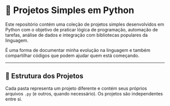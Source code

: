 # 🐍 Projetos Simples em Python

Este repositório contém uma coleção de projetos simples desenvolvidos em Python com o objetivo de praticar lógica de programação, automação de tarefas, análise de dados e integração com bibliotecas populares da linguagem.

É uma forma de documentar minha evolução na linguagem e também compartilhar códigos que podem ajudar quem está começando.

---

## 📁 Estrutura dos Projetos

Cada pasta representa um projeto diferente e contém seus próprios arquivos `.py` (e outros, quando necessário). Os projetos são independentes entre si.